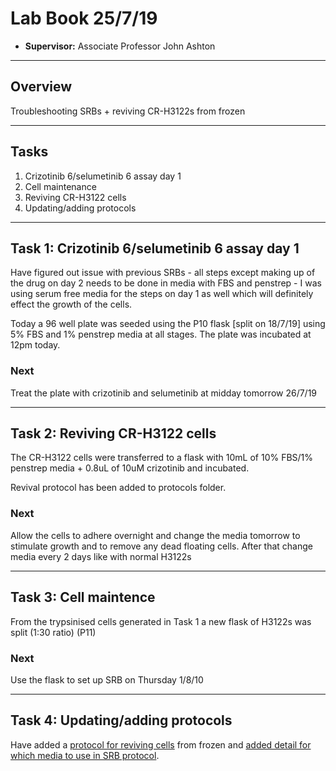 # Lab Book 25/7/19
- **Supervisor:** Associate Professor John Ashton
------------------------------------------------------------------
## Overview

Troubleshooting SRBs + reviving CR-H3122s from frozen

------------------------------------------------------------------
## Tasks

1. Crizotinib 6/selumetinib 6 assay day 1
2. Cell maintenance
3. Reviving CR-H3122 cells
4. Updating/adding protocols

------------------------------------------------------------------
## Task 1: Crizotinib 6/selumetinib 6 assay day 1

Have figured out issue with previous SRBs - all steps except making up of the drug on day 2 needs to be done in media with FBS and penstrep - I was using serum free media for the steps on day 1 as well which will definitely effect the growth of the cells.

Today a 96 well plate was seeded using the P10 flask [split on 18/7/19] using 5% FBS and 1% penstrep media at all stages. The plate was incubated at 12pm today.


### Next
Treat the plate with crizotinib and selumetinib at midday tomorrow 26/7/19

------------------------------------------------------------------
## Task 2: Reviving CR-H3122 cells

The CR-H3122 cells were transferred to a flask with 10mL of 10% FBS/1% penstrep media + 0.8uL of 10uM crizotinib and incubated.

Revival protocol has been added to protocols folder.

### Next
Allow the cells to adhere overnight and change the media tomorrow to stimulate growth and to remove any dead floating cells. After that change media every 2 days like with normal H3122s

------------------------------------------------------------------
## Task 3: Cell maintence

From the trypsinised cells generated in Task 1 a new flask of H3122s was split (1:30 ratio) (P11)

### Next
Use the flask to set up SRB on Thursday 1/8/10

------------------------------------------------------------------
## Task 4: Updating/adding protocols

Have added a [protocol for reviving cells](../Protocols/Reviving_cells.md) from frozen and [added detail for which media to use in SRB protocol](../SRB_Cytotoxicity_assay.md).
